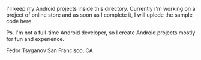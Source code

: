 I'll keep my Android projects inside this directory.
Currently i'm working on a project of online store and as soon as I complete it, I will uplode the sample code here 

Ps. I'm not a full-time Android developer, so I create Android projects mostly for fun and experience.


Fedor Tsyganov
San Francisco, CA
